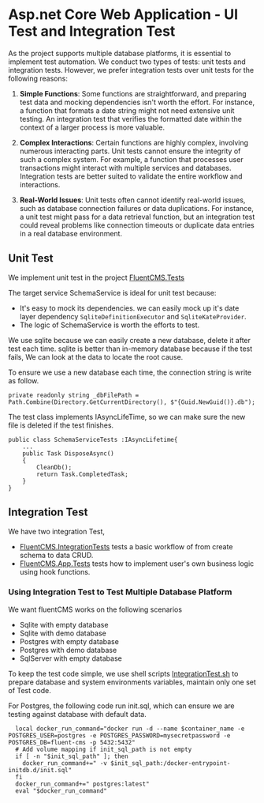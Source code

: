 # Asp.net Core Web Application - UI Test and Integration Test

As the project supports multiple database platforms, it is essential to implement test automation. We conduct two types of tests: unit tests and integration tests. However, we prefer integration tests over unit tests for the following reasons:

1. **Simple Functions**: Some functions are straightforward, and preparing test data and mocking dependencies isn't worth the effort. For instance, a function that formats a date string might not need extensive unit testing. An integration test that verifies the formatted date within the context of a larger process is more valuable.

2. **Complex Interactions**: Certain functions are highly complex, involving numerous interacting parts. Unit tests cannot ensure the integrity of such a complex system. For example, a function that processes user transactions might interact with multiple services and databases. Integration tests are better suited to validate the entire workflow and interactions.

3. **Real-World Issues**: Unit tests often cannot identify real-world issues, such as database connection failures or data duplications. For instance, a unit test might pass for a data retrieval function, but an integration test could reveal problems like connection timeouts or duplicate data entries in a real database environment.

## Unit Test
We implement unit test in the project  [FluentCMS.Tests](..%2F..%2Fserver%2FFluentCMS.Tests)

The target service SchemaService is ideal for unit test because:
- It's easy to mock its dependencies. we can easily mock up it's date layer dependency `SqliteDefinitionExecutor` and `SqliteKateProvider`.
- The logic of SchemaService is worth the efforts to test.

We use sqlite because we can easily create a new database, delete it after test each time. sqlite is better than in-memory database because if the test fails,
We can look at the data to locate the root cause.

To ensure we use a new database each time, the connection string is write as follow.
```
private readonly string _dbFilePath = Path.Combine(Directory.GetCurrentDirectory(), $"{Guid.NewGuid()}.db");

```

The test class implements IAsyncLifeTime, so we can make sure the new file is deleted if the test finishes.
```
public class SchemaServiceTests :IAsyncLifetime{
    ...
    public Task DisposeAsync()
    {
        CleanDb();
        return Task.CompletedTask;
    }
}
```
## Integration Test
We have two integration Test,  
- [FluentCMS.IntegrationTests](..%2F..%2Fserver%2FFluentCMS.IntegrationTests) tests a basic workflow of from create schema to data CRUD.
- [FluentCMS.App.Tests](..%2F..%2Fserver%2FFluentCMS.App.Tests) tests how to implement user's own business logic using hook functions.

### Using Integration Test to Test Multiple Database Platform
We want fluentCMS works on the following scenarios
- Sqlite with empty database
- Sqlite with demo database
- Postgres with empty database
- Postgres with demo database
- SqlServer with empty database

To keep the test code simple, we use shell scripts [IntegrationTest.sh](..%2F..%2Fserver%2FFluentCMS.IntegrationTests%2FIntegrationTest.sh) to prepare database and system environments variables, maintain only one set of Test code.

For Postgres, the following code run init.sql, which can ensure we are testing against database with default data.
```shell
  local docker_run_command="docker run -d --name $container_name -e POSTGRES_USER=postgres -e POSTGRES_PASSWORD=mysecretpassword -e POSTGRES_DB=fluent-cms -p 5432:5432"
  # Add volume mapping if init_sql_path is not empty
  if [ -n "$init_sql_path" ]; then
    docker_run_command+=" -v $init_sql_path:/docker-entrypoint-initdb.d/init.sql"
  fi
  docker_run_command+=" postgres:latest"
  eval "$docker_run_command"
```
